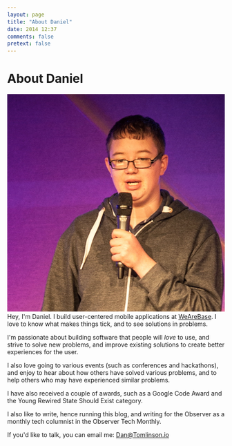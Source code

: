 ```yaml
---
layout: page
title: "About Daniel"
date: 2014 12:37
comments: false
pretext: false
---
```


# About Daniel

<img src="/assets/images/profile.jpg" class="profile" draggable='false' />
Hey, I'm Daniel. I build user-centered mobile applications at <a href="http://wearebase.com">WeAreBase</a>. I love to know what makes things tick, and to see solutions in problems.

I'm passionate about building software that people will *love* to use, and strive to solve new problems, and improve existing solutions to create better experiences for the user.

I also love going to various events (such as conferences and hackathons), and enjoy to hear about how others have solved various problems, and to help others who may have experienced similar problems.


I have also received a couple of awards, such as a Google Code Award and the Young Rewired State Should Exist category.

I also like to write, hence running this blog, and writing for the Observer as a monthly tech columnist in the Observer Tech Monthly.

If you'd like to talk, you can email me: [Dan@Tomlinson.io](mailto:Dan@Tomlinson.io)
